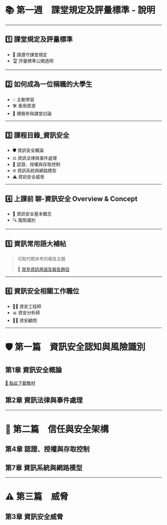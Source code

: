 # 📚 第一週　課堂規定及評量標準 - 說明

---

## 1️⃣ 課堂規定及評量標準
- 📌 請遵守課堂規定
- 🏆 評量標準公開透明

---

## 2️⃣ 如何成為一位稱職的大學生
- 💡 主動學習
- 🛠️ 善用資源
- 🤝 積極參與課堂討論

---

## 3️⃣ 課程目錄_資訊安全
- 🛡️ 資訊安全概論
- ⚖️ 資訊法律與事件處理
- 🔐 認證、授權與存取控制
- 🌐 資訊系統與網路模型
- ⚠️ 資訊安全威脅

---

## 4️⃣ 上課前 聊-資訊安全 Overview & Concept
- 🧠 資訊安全基本概念
- 🔍 風險識別

---

## 5️⃣ 資訊常用語大補帖
> 可取代期末考的報告主題
>
> 🔗 [常見資訊用語及報告題目](1-5.常見資訊用語_及_同學可以報告_取代期中期未考的題目.txt)

---

## 6️⃣ 資訊安全相關工作職位
- 👨‍💻 資安工程師
- 📊 資安分析師
- 🧑‍🏫 資安顧問

---

# 🛡️ 第一篇　資訊安全認知與風險識別

## 第1章 資訊安全概論
[📂 點此下載教材](CH01資訊安全概論.pptx)

## 第2章 資訊法律與事件處理

---

# 🔐 第二篇　信任與安全架構

## 第4章 認證、授權與存取控制

## 第7章 資訊系統與網路模型

---

# ⚠️ 第三篇　威脅

## 第3章 資訊安全威脅
